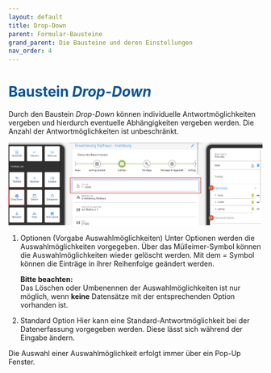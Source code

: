 ```yaml
---
layout: default
title: Drop-Down
parent: Formular-Bausteine
grand_parent: Die Bausteine und deren Einstellungen
nav_order: 4
---
```


# <span style="color:#0b5394">**Baustein *Drop-Down***</span>

Durch den Baustein *Drop-Down* können individuelle Antwortmöglichkeiten vergeben und hierdurch eventuelle Abhängigkeiten
vergeben werden. Die Anzahl der Antwortmöglichkeiten ist unbeschränkt.

![drop-down](\assets\record-spec-settings\1drop-down.png "drop-down")

1. Optionen (Vorgabe Auswahlmöglichkeiten)
    Unter Optionen werden die Auswahlmöglichkeiten vorgegeben. Über das Mülleimer-Symbol können die Auswahlmöglichkeiten
    wieder gelöscht werden. Mit dem = Symbol können die Einträge in ihrer Reihenfolge geändert werden.
    
    **Bitte beachten:**  
    Das Löschen oder Umbenennen der Auswahlmöglichkeiten ist nur möglich, wenn **keine** Datensätze mit der entsprechenden
    Option vorhanden ist.

2. Standard Option
    Hier kann eine Standard-Antwortmöglichkeit bei der Datenerfassung vorgegeben werden. Diese lässt sich während der Eingabe
    ändern.

Die Auswahl einer Auswahlmöglichkeit erfolgt immer über ein Pop-Up Fenster.